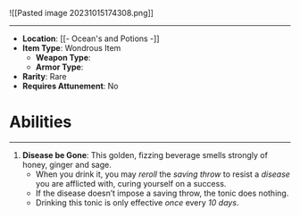 ![[Pasted image 20231015174308.png]]
 
---
- **Location**: [[- Ocean's and Potions -]]
- **Item Type**: Wondrous Item
	- **Weapon Type**: 
	- **Armor Type**: 
- **Rarity**: Rare
- **Requires Attunement**: No

# Abilities
---
1. **Disease be Gone**: This golden, fizzing beverage smells strongly of honey, ginger and sage. 
	- When you drink it, you may *reroll* the *saving throw* to resist a *disease* you are afflicted with, curing yourself on a success. 
	- If the disease doesn’t impose a saving throw, the tonic does nothing. 
	- Drinking this tonic is only effective *once* every *10 days*.